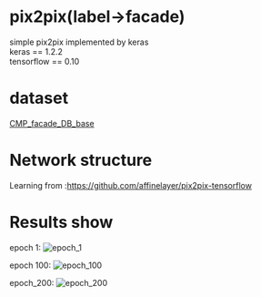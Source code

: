 # pix2pix(label->facade)
 simple pix2pix implemented by keras<br>
 keras == 1.2.2<br>
 tensorflow == 0.10<br>
 
 
# dataset
[CMP_facade_DB_base](http://cmp.felk.cvut.cz/%7Etylecr1/facade/)


# Network structure
Learning  from :https://github.com/affinelayer/pix2pix-tensorflow


# Results show

epoch 1:
![epoch_1](https://github.com/ray0809/pix2pix/blob/master/target2pic/pic_1.png)

epoch 100:
![epoch_100](https://github.com/ray0809/pix2pix/blob/master/target2pic/pic_100.png)

epoch_200:
![epoch_200](https://github.com/ray0809/pix2pix/blob/master/target2pic/pic_200.png)
